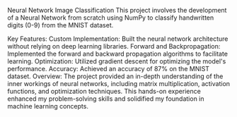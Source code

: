 Neural Network Image Classification
This project involves the development of a Neural Network from scratch using NumPy to classify handwritten digits (0-9) from the MNIST dataset.

Key Features:
Custom Implementation: Built the neural network architecture without relying on deep learning libraries.
Forward and Backpropagation: Implemented the forward and backward propagation algorithms to facilitate learning.
Optimization: Utilized gradient descent for optimizing the model's performance.
Accuracy: Achieved an accuracy of 87% on the MNIST dataset.
Overview:
The project provided an in-depth understanding of the inner workings of neural networks, including matrix multiplication, activation functions, and optimization techniques. This hands-on experience enhanced my problem-solving skills and solidified my foundation in machine learning concepts.
